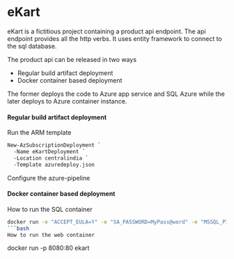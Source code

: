 # eKart

eKart is a fictitious project containing a product api endpoint. The api endpoint provides all the http verbs. It uses entity framework to connect to the sql database.

The product api can be released in two ways

- Regular build artifact deployment
- Docker container based deployment

The former deploys the code to Azure app service and SQL Azure while the later deploys to Azure container instance.

#### Regular build artifact deployment

Run the ARM template
```ps
New-AzSubscriptionDeployment `
  -Name eKartDeployment `
  -Location centralindia `
  -Template azuredeploy.json
```

Configure the azure-pipeline

#### Docker container based deployment
How to run the SQL container

```bash
docker run -e "ACCEPT_EULA=Y" -e "SA_PASSWORD=MyPass@word" -e "MSSQL_PID=Express" -p 1439:1433 -d --name=sql microsoft/mssql-server-linux:latest
```bash
How to run the web container

```
docker run -p 8080:80 ekart
```
